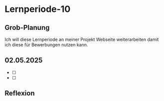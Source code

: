 # Lernperiode-10

## Grob-Planung

Ich will diese Lernperiode an meiner Projekt Webseite weiterarbeiten damit ich diese für Bewerbungen nutzen kann.

## 02.05.2025

- [ ]
- [ ]

## Reflexion
